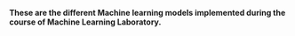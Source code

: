 **These are the different Machine learning models implemented during the course of Machine Learning Laboratory.**
